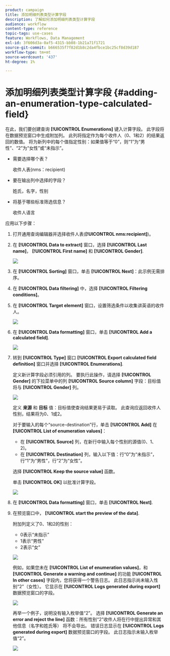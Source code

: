 ```yaml
---
product: campaign
title: 添加明细列表类型计算字段
description: 了解如何添加明细列表类型计算字段
audience: workflow
content-type: reference
topic-tags: use-cases
feature: Workflows, Data Management
exl-id: 3f606d3a-0af5-4315-bb08-1b21a71f1721
source-git-commit: b666535f7f82d1b8c2da4fbce1bc25cf8d39d187
workflow-type: tm+mt
source-wordcount: '437'
ht-degree: 1%

---
```


# 添加明细列表类型计算字段 {#adding-an-enumeration-type-calculated-field}



在此，我们要创建查询 **[!UICONTROL Enumerations]** 键入计算字段。 此字段将在数据预览窗口中生成附加列。 此列将指定作为每个收件人（0、1和2）的结果返回的数值。 将为新列中的每个值指定性别：如果值等于“0”，则“1”为“男性”、“2”为“女性”或“未指示”。

* 需要选择哪个表？

  收件人表(nms：recipient)

* 要在输出列中选择的字段？

  姓氏，名字，性别

* 将基于哪些标准筛选信息？

  收件人语言

应用以下步骤：

1. 打开通用查询编辑器并选择收件人表(**[!UICONTROL nms:recipient]**)。
1. 在 **[!UICONTROL Data to extract]** 窗口，选择 **[!UICONTROL Last name]**， **[!UICONTROL First name]** 和 **[!UICONTROL Gender]**.

   ![](assets/query_editor_nveau_73.png)

1. 在 **[!UICONTROL Sorting]** 窗口，单击 **[!UICONTROL Next]**：此示例无需排序。
1. 在 **[!UICONTROL Data filtering]** 中，选择 **[!UICONTROL Filtering conditions]**。
1. 在 **[!UICONTROL Target element]** 窗口，设置筛选条件以收集讲英语的收件人。

   ![](assets/query_editor_nveau_74.png)

1. 在 **[!UICONTROL Data formatting]** 窗口，单击 **[!UICONTROL Add a calculated field]**.

   ![](assets/query_editor_nveau_75.png)

1. 转到 **[!UICONTROL Type]** 窗口 **[!UICONTROL Export calculated field definition]** 窗口并选择 **[!UICONTROL Enumerations]**.

   定义新计算字段必须引用的列。 要执行此操作，请选择 **[!UICONTROL Gender]** 的下拉菜单中的列 **[!UICONTROL Source column]** 字段：目标值将与 **[!UICONTROL Gender]** 列。

   ![](assets/query_editor_nveau_76.png)

   定义 **来源** 和 **目标** 值：目标值使查询结果更易于读取。 此查询应返回收件人性别，结果将为0、1或2。

   对于要输入的每个“source-destination”行，单击 **[!UICONTROL Add]** 在 **[!UICONTROL List of enumeration values]**：

   * 在 **[!UICONTROL Source]** 列，在新行中输入每个性别的源值(0、1、2)。
   * 在 **[!UICONTROL Destination]** 列，输入以下值：行“0”为“未指示”，行“1”为“男性”，行“2”为“女性”。

   选择 **[!UICONTROL Keep the source value]** 函数。

   单击 **[!UICONTROL OK]** 以批准计算字段。

   ![](assets/query_editor_nveau_77.png)

1. 在 **[!UICONTROL Data formatting]** 窗口，单击 **[!UICONTROL Next]**.
1. 在预览窗口中， **[!UICONTROL start the preview of the data]**.

   附加列定义了0、1和2的性别：

   * 0表示“未指示”
   * 1表示“男性”
   * 2表示“女”

   ![](assets/query_editor_nveau_78.png)

   例如，如果您未在 **[!UICONTROL List of enumeration values]**，和 **[!UICONTROL Generate a warning and continue]** 的功能 **[!UICONTROL In other cases]** 字段内，您将获得一个警告日志。 此日志指示尚未输入性别“2”（女性）。 它显示在 **[!UICONTROL Logs generated during export]** 数据预览窗口的字段。

   ![](assets/query_editor_nveau_79.png)

   再举一个例子，说明没有输入枚举值“2”。 选择 **[!UICONTROL Generate an error and reject the line]** 函数：所有性别“2”收件人将在行中提出异常和其他信息（名字和姓氏等） 将不会导出。 错误日志显示在 **[!UICONTROL Logs generated during export]** 数据预览窗口的字段。 此日志指示未输入枚举值“2”。

   ![](assets/query_editor_nveau_80.png)
